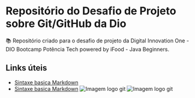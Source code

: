 # Repositório do Desafio de Projeto sobre Git/GitHub da Dio


📚 Repositório criado para o desafio de projeto da Digital Innovation One - DIO
          Bootcamp Potência Tech powered by iFood - Java Beginners.

## Links úteis

- [Sintaxe basica Markdown](https://www.markdownguide.org/basic-syntax/)
- [Sintaxe basica Markdown](https://markdown.net.br/sintaxe-basica/)
![Imagem logo git](./../Imagens/logo_git.jpg)
![Imagem logo git](./../Imagens/logo_github.jpg)

